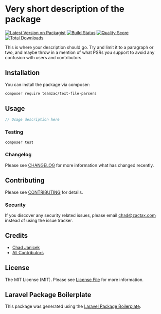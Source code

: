 # Very short description of the package

[![Latest Version on Packagist](https://img.shields.io/packagist/v/teamzac/text-file-parsers.svg?style=flat-square)](https://packagist.org/packages/teamzac/text-file-parsers)
[![Build Status](https://img.shields.io/travis/teamzac/text-file-parsers/master.svg?style=flat-square)](https://travis-ci.org/teamzac/text-file-parsers)
[![Quality Score](https://img.shields.io/scrutinizer/g/teamzac/text-file-parsers.svg?style=flat-square)](https://scrutinizer-ci.com/g/teamzac/text-file-parsers)
[![Total Downloads](https://img.shields.io/packagist/dt/teamzac/text-file-parsers.svg?style=flat-square)](https://packagist.org/packages/teamzac/text-file-parsers)

This is where your description should go. Try and limit it to a paragraph or two, and maybe throw in a mention of what PSRs you support to avoid any confusion with users and contributors.

## Installation

You can install the package via composer:

```bash
composer require teamzac/text-file-parsers
```

## Usage

``` php
// Usage description here
```

### Testing

``` bash
composer test
```

### Changelog

Please see [CHANGELOG](CHANGELOG.md) for more information what has changed recently.

## Contributing

Please see [CONTRIBUTING](CONTRIBUTING.md) for details.

### Security

If you discover any security related issues, please email chad@zactax.com instead of using the issue tracker.

## Credits

- [Chad Janicek](https://github.com/teamzac)
- [All Contributors](../../contributors)

## License

The MIT License (MIT). Please see [License File](LICENSE.md) for more information.

## Laravel Package Boilerplate

This package was generated using the [Laravel Package Boilerplate](https://laravelpackageboilerplate.com).
